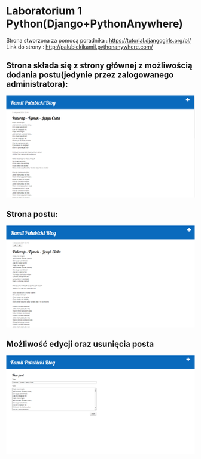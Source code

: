 # Laboratorium 1 Python(Django+PythonAnywhere)
Strona stworzona za pomocą poradnika :
https://tutorial.djangogirls.org/pl/
<br>
Link do strony :
http://palubickikamil.pythonanywhere.com/
<br>
## Strona składa się z strony głównej z możliwością dodania postu(jedynie przez zalogowanego administratora):
![list](blog/static/Scr/1.PNG "Start")
## Strona postu:
![list](blog/static/scr/2.PNG "Start")
## Możliwość edycji oraz usunięcia posta
![list](blog/static/scr/3.PNG "Start")
